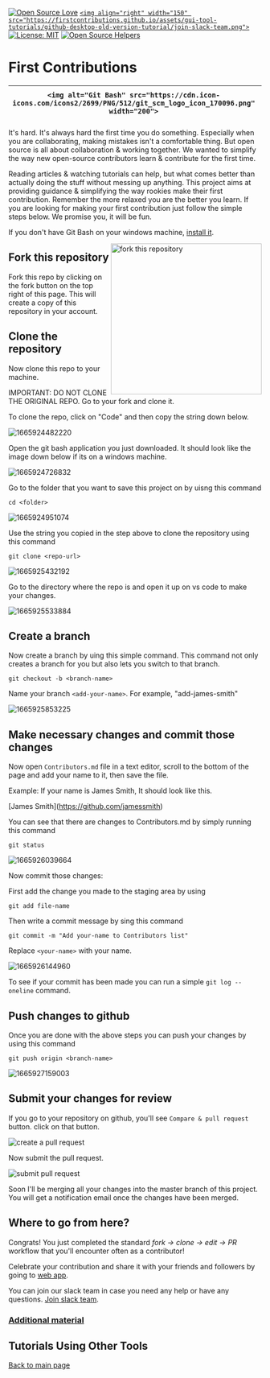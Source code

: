 [![Open Source Love](https://badges.frapsoft.com/os/v1/open-source.svg?v=103)](https://github.com/ellerbrock/open-source-badges/)
[`<img align="right" width="150" src="https://firstcontributions.github.io/assets/gui-tool-tutorials/github-desktop-old-version-tutorial/join-slack-team.png">`](https://join.slack.com/t/firstcontributors/shared_invite/zt-1hg51qkgm-Xc7HxhsiPYNN3ofX2_I8FA)
[![License: MIT](https://img.shields.io/badge/License-MIT-green.svg)](https://opensource.org/licenses/MIT)
[![Open Source Helpers](https://www.codetriage.com/roshanjossey/first-contributions/badges/users.svg)](https://www.codetriage.com/roshanjossey/first-contributions)

# First Contributions

| `<img alt="Git Bash" src="https://cdn.icon-icons.com/icons2/2699/PNG/512/git_scm_logo_icon_170096.png" width="200">` | Git Bash Edition |
| ---------------------------------------------------------------------------------------------------------------------- | ---------------- |

It's hard. It's always hard the first time you do something. Especially when you are collaborating, making mistakes isn't a comfortable thing. But open source is all about collaboration & working together. We wanted to simplify the way new open-source contributors learn & contribute for the first time.

Reading articles & watching tutorials can help, but what comes better than actually doing the stuff without messing up anything. This project aims at providing guidance & simplifying the way rookies make their first contribution. Remember the more relaxed you are the better you learn. If you are looking for making your first contribution just follow the simple steps below. We promise you, it will be fun.

If you don't have Git Bash on your windows machine, [install it](https://git-scm.com/download/win).

<img align="right" width="300" src="https://firstcontributions.github.io/assets/gui-tool-tutorials/github-desktop-tutorial/fork.png" alt="fork this repository" />

## Fork this repository

Fork this repo by clicking on the fork button on the top right of this page.
This will create a copy of this repository in your account.

## Clone the repository

Now clone this repo to your machine.

IMPORTANT: DO NOT CLONE THE ORIGINAL REPO. Go to your fork and clone it.

To clone the repo, click on "Code" and then copy the string down below.

![1665924482220](image/git-bash-windows-tutorial/1665924482220.png)

Open the git bash application you just downloaded. It should look like the image down below if its on a windows machine.

![1665924726832](image/git-bash-windows-tutorial/1665924726832.png)

Go to the folder that you want to save this project on by uisng this command

`cd <folder>`

![1665924951074](image/git-bash-windows-tutorial/1665924951074.png)

Use the string you copied in the step above to clone the repository using this command

`git clone <repo-url>`

![1665925432192](image/git-bash-windows-tutorial/1665925432192.png)

Go to the directory where the repo is and open it up on vs code to make your changes.

![1665925533884](image/git-bash-windows-tutorial/1665925533884.png)


## Create a branch

Now create a branch by uing this simple command. This command not only creates a branch for you but also lets you switch to that branch.

```
git checkout -b <branch-name>
```

Name your branch `<add-your-name>`. For example, "add-james-smith"

![1665925853225](image/git-bash-windows-tutorial/1665925853225.png)

## Make necessary changes and commit those changes

Now open `Contributors.md` file in a text editor, scroll to the bottom of the page and add your name to it, then save the file.

Example: If your name is James Smith, It should look like this.

\[James Smith](https://github.com/jamessmith)

You can see that there are changes to Contributors.md by simply running this command

`git status`

![1665926039664](image/git-bash-windows-tutorial/1665926039664.png)

Now commit those changes:

First add the change you made to the staging area by using 

`git add file-name`

Then write a commit message by sing this command 

`git commit -m "Add your-name to Contributors list"`

Replace `<your-name>` with your name.

![1665926144960](image/git-bash-windows-tutorial/1665926144960.png)

To see if your commit has been made you can run a simple `git log --oneline` command.

## Push changes to github

Once you are done with the above steps you can push your changes by using this command

`git push origin <branch-name>`

![1665927159003](image/git-bash-windows-tutorial/1665927159003.png)

## Submit your changes for review

If you go to your repository on github, you'll see  `Compare & pull request` button. click on that button.

<img style="left;" src="https://firstcontributions.github.io/assets/gui-tool-tutorials/github-desktop-tutorial/compare-and-pull.png" alt="create a pull request" />

Now submit the pull request.

<img style="left;" src="https://firstcontributions.github.io/assets/gui-tool-tutorials/github-desktop-tutorial/submit-pull-request.png" alt="submit pull request" />

Soon I'll be merging all your changes into the master branch of this project. You will get a notification email once the changes have been merged.

## Where to go from here?

Congrats!  You just completed the standard _fork -> clone -> edit -> PR_ workflow that you'll encounter often as a contributor!

Celebrate your contribution and share it with your friends and followers by going to [web app](https://firstcontributions.github.io#social-share).

You can join our slack team in case you need any help or have any questions. [Join slack team](https://join.slack.com/t/firstcontributors/shared_invite/zt-1hg51qkgm-Xc7HxhsiPYNN3ofX2_I8FA).

### [Additional material](../additional-material/git_workflow_scenarios/additional-material.md)

## Tutorials Using Other Tools

[Back to main page](https://github.com/firstcontributions/first-contributions#tutorials-using-other-tools)
